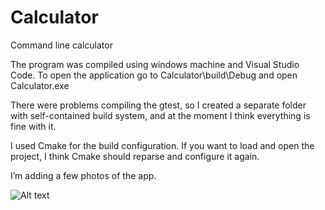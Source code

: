# Calculator
Command line calculator

The program was compiled using windows machine and Visual Studio Code.
To open the application go to Calculator\build\Debug and open Calculator.exe

There were problems compiling the gtest, so I created a separate folder with self-contained build system,
and at the moment I think everything is fine with it.

I used Cmake for the build configuration. If you want to load and open the project, I think Cmake should reparse and configure it again. 

I’m adding a few photos of the app.

![Alt text](/Calculator/Capture1.png?raw=true "Optional Title")
